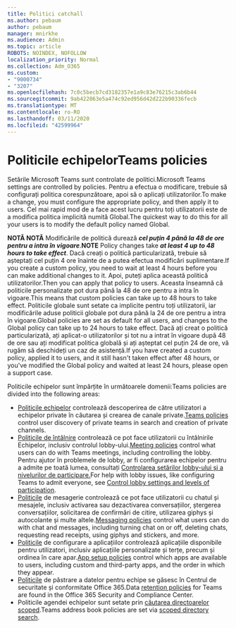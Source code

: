 ```yaml
---
title: Politici catchall
ms.author: pebaum
author: pebaum
manager: mnirkhe
ms.audience: Admin
ms.topic: article
ROBOTS: NOINDEX, NOFOLLOW
localization_priority: Normal
ms.collection: Adm_O365
ms.custom:
- "9000734"
- "3207"
ms.openlocfilehash: 7c0c5becb7cd3182357e1a9c83e76215c3ab6b44
ms.sourcegitcommit: 9ab422063e5a474c92ed956d42d222b90336fecb
ms.translationtype: MT
ms.contentlocale: ro-RO
ms.lasthandoff: 03/11/2020
ms.locfileid: "42599964"
---
```

# <a name="teams-policies"></a><span data-ttu-id="c529f-102">Politicile echipelor</span><span class="sxs-lookup"><span data-stu-id="c529f-102">Teams policies</span></span>

<span data-ttu-id="c529f-103">Setările Microsoft Teams sunt controlate de politici.</span><span class="sxs-lookup"><span data-stu-id="c529f-103">Microsoft Teams settings are controlled by policies.</span></span> <span data-ttu-id="c529f-104">Pentru a efectua o modificare, trebuie să configurați politica corespunzătoare, apoi să o aplicați utilizatorilor.</span><span class="sxs-lookup"><span data-stu-id="c529f-104">To make a change, you must configure the appropriate policy, and then apply it to users.</span></span> <span data-ttu-id="c529f-105">Cel mai rapid mod de a face acest lucru pentru toți utilizatorii este de a modifica politica implicită numită Global.</span><span class="sxs-lookup"><span data-stu-id="c529f-105">The quickest way to do this for all your users is to modify the default policy named Global.</span></span> 

<span data-ttu-id="c529f-106">**NOTĂ NOTĂ** Modificările de politică durează ***cel puțin 4 până la 48 de ore pentru a intra în vigoare***.</span><span class="sxs-lookup"><span data-stu-id="c529f-106">**NOTE** Policy changes take ***at least 4 up to 48 hours to take effect***.</span></span> <span data-ttu-id="c529f-107">Dacă creați o politică particularizată, trebuie să așteptați cel puțin 4 ore înainte de a putea efectua modificări suplimentare.</span><span class="sxs-lookup"><span data-stu-id="c529f-107">If you create a custom policy, you need to wait at least 4 hours before you can make additional changes to it.</span></span> <span data-ttu-id="c529f-108">Apoi, puteți aplica această politică utilizatorilor.</span><span class="sxs-lookup"><span data-stu-id="c529f-108">Then you can apply that policy to users.</span></span> <span data-ttu-id="c529f-109">Aceasta înseamnă că politicile personalizate pot dura până la 48 de ore pentru a intra în vigoare.</span><span class="sxs-lookup"><span data-stu-id="c529f-109">This means that custom policies can take up to 48 hours to take effect.</span></span> <span data-ttu-id="c529f-110">Politicile globale sunt setate ca implicite pentru toți utilizatorii, iar modificările aduse politicii globale pot dura până la 24 de ore pentru a intra în vigoare.</span><span class="sxs-lookup"><span data-stu-id="c529f-110">Global policies are set as default for all users, and changes to the Global policy can take up to 24 hours to take effect.</span></span> <span data-ttu-id="c529f-111">Dacă ați creat o politică particularizată, ați aplicat-o utilizatorilor și tot nu a intrat în vigoare după 48 de ore sau ați modificat politica globală și ați așteptat cel puțin 24 de ore, vă rugăm să deschideți un caz de asistență.</span><span class="sxs-lookup"><span data-stu-id="c529f-111">If you have created a custom policy, applied it to users, and it still hasn't taken effect after 48 hours, or you've modified the Global policy and waited at least 24 hours, please open a support case.</span></span>

<span data-ttu-id="c529f-112">Politicile echipelor sunt împărțite în următoarele domenii:</span><span class="sxs-lookup"><span data-stu-id="c529f-112">Teams policies are divided into the following areas:</span></span>

- <span data-ttu-id="c529f-113">[Politicile echipelor](https://docs.microsoft.com/MicrosoftTeams/teams-policies) controlează descoperirea de către utilizatori a echipelor private în căutarea și crearea de canale private.</span><span class="sxs-lookup"><span data-stu-id="c529f-113">[Teams policies](https://docs.microsoft.com/MicrosoftTeams/teams-policies) control user discovery of private teams in search and creation of private channels.</span></span>  
- <span data-ttu-id="c529f-114">[Politicile de întâlnire](https://docs.microsoft.com/microsoftteams/meeting-policies-in-teams) controlează ce pot face utilizatorii cu întâlnirile Echipelor, inclusiv controlul lobby-ului.</span><span class="sxs-lookup"><span data-stu-id="c529f-114">[Meeting policies](https://docs.microsoft.com/microsoftteams/meeting-policies-in-teams) control what users can do with Teams meetings, including controlling the lobby.</span></span> <span data-ttu-id="c529f-115">Pentru ajutor în problemele de lobby, ar fi configurarea echipelor pentru a admite pe toată lumea, consultați [Controlarea setărilor lobby-ului și a nivelurilor de participare.](https://docs.microsoft.com/alchemyinsights/bypass-lobby)</span><span class="sxs-lookup"><span data-stu-id="c529f-115">For help with lobby issues, like configuring Teams to admit everyone, see [Control lobby settings and levels of participation](https://docs.microsoft.com/alchemyinsights/bypass-lobby).</span></span>
- <span data-ttu-id="c529f-116">[Politicile](https://docs.microsoft.com/microsoftteams/messaging-policies-in-teams) de mesagerie controlează ce pot face utilizatorii cu chatul și mesajele, inclusiv activarea sau dezactivarea conversațiilor, ștergerea conversațiilor, solicitarea de confirmări de citire, utilizarea giphys și autocolante și multe altele.</span><span class="sxs-lookup"><span data-stu-id="c529f-116">[Messaging policies](https://docs.microsoft.com/microsoftteams/messaging-policies-in-teams) control what users can do with chat and messages, including turning chat on or off, deleting chats, requesting read receipts, using giphys and stickers, and more.</span></span>
- <span data-ttu-id="c529f-117">[Politicile](https://docs.microsoft.com/MicrosoftTeams/teams-app-setup-policies) de configurare a aplicațiilor controlează aplicațiile disponibile pentru utilizatori, inclusiv aplicațiile personalizate și terțe, precum și ordinea în care apar.</span><span class="sxs-lookup"><span data-stu-id="c529f-117">[App setup policies](https://docs.microsoft.com/MicrosoftTeams/teams-app-setup-policies) control which apps are available to users, including custom and third-party apps, and the order in which they appear.</span></span>  
- <span data-ttu-id="c529f-118">[Politicile](https://docs.microsoft.com/microsoftteams/retention-policies) de păstrare a datelor pentru echipe se găsesc în Centrul de securitate și conformitate Office 365.</span><span class="sxs-lookup"><span data-stu-id="c529f-118">Data [retention policies](https://docs.microsoft.com/microsoftteams/retention-policies) for Teams are found in the Office 365 Security and Compliance Center.</span></span>
- <span data-ttu-id="c529f-119">Politicile agendei echipelor sunt setate prin [căutarea directoarelor scoped](https://docs.microsoft.com/MicrosoftTeams/teams-scoped-directory-search).</span><span class="sxs-lookup"><span data-stu-id="c529f-119">Teams address book policies are set via [scoped directory search](https://docs.microsoft.com/MicrosoftTeams/teams-scoped-directory-search).</span></span>
